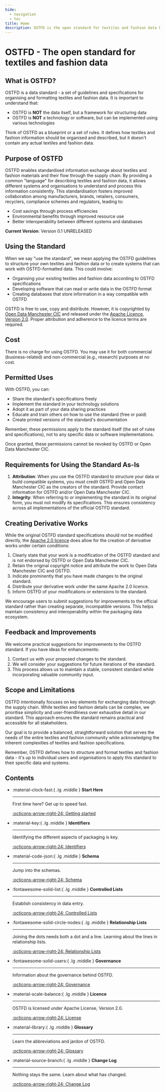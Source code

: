 ```yaml
---
hide:
  - navigation
  - toc
title: Home
description: OSTFD is the open standard for textiles and fashion data built with and for the apparel supply chain.
---
```

# OSTFD - The open standard for textiles and fashion data

## What is OSTFD?

OSTFD is a data standard - a set of guidelines and specifications for organising and formatting textiles and fashion data. It is important to understand that:

- OSTFD is **NOT** the data itself, but a framework for structuring data
- OSTFD is **NOT** a technology or software, but can be implemented using various technologies

Think of OSTFD as a blueprint or a set of rules. It defines how textiles and fashion information should be organised and described, but it doesn't contain any actual textiles and fashion data.

## Purpose of OSTFD

OSTFD enables standardised information exchange about textiles and fashion materials and their flow through the supply chain. By providing a common "language" for describing textiles and fashion data, it allows different systems and organisations to understand and process this information consistently.
This standardisation fosters improved collaboration among manufacturers, brands, retailers, consumers, recyclers, compliance schemes and regulators, leading to:

- Cost savings through process efficiencies
- Environmental benefits through improved resource use
- Better interoperability between different systems and databases

**Current Version**: Version 0.1 UNRELEASED

## Using the Standard

When we say "use the standard", we mean applying the OSTFD guidelines to structure your own textiles and fashion data or to create systems that can work with OSTFD-formatted data. This could involve:

- Organising your existing textiles and fashion data according to OSTFD specifications
- Developing software that can read or write data in the OSTFD format
- Creating databases that store information in a way compatible with OSTFD

OSTFD is free to use, copy and distribute. However, it is copyrighted by [Open Data Manchester CIC](https://www.opendatamanchester.org.uk/) and released under the [Apache Licence, Version 2.0](./10_Licence/10_01_Licence.md). Proper attribution and adherence to the licence terms are required.

## Cost

There is no charge for using OSTFD. You may use it for both commercial (business-related) and non-commercial (e.g., research) purposes at no cost.

## Permitted Uses

With OSTFD, you can:

- Share the standard's specifications freely
- Implement the standard in your technology solutions
- Adopt it as part of your data sharing practices
- Educate and train others on how to use the standard (free or paid)
- Create printed versions of the standard's documentation

Remember, these permissions apply to the standard itself (the set of rules and specifications), not to any specific data or software implementations.

Once granted, these permissions cannot be revoked by OSTFD or Open Data Manchester CIC.

## Requirements for Using the Standard As-Is

1. **Attribution**: When you use the OSTFD standard to structure your data or build compatible systems, you must credit OSTFD and Open Data Manchester CIC as the creators of the standard. Provide contact information for OSTFD and/or Open Data Manchester CIC.
2.	**Integrity**: When referring to or implementing the standard in its original form, you must not modify its specifications. This ensures consistency across all implementations of the official OSTFD standard.

## Creating Derivative Works

While the original OSTFD standard specifications should not be modified directly, the [Apache 2.0 licence](./10_Licence/10_01_Licence.md) does allow for the creation of derivative works under certain conditions:

1.	Clearly state that your work is a modification of the OSTFD standard and is not endorsed by OSTFD or Open Data Manchester CIC.
2.	Retain the original copyright notice and attribute the work to Open Data Manchester CIC and OSTFD.
3.	Indicate prominently that you have made changes to the original standard.
4.	Distribute your derivative work under the same Apache 2.0 licence.
5.	Inform OSTFD of your modifications or extensions to the standard.

We encourage users to submit suggestions for improvements to the official standard rather than creating separate, incompatible versions. This helps maintain consistency and interoperability within the packaging data ecosystem.

## Feedback and Improvements

We welcome practical suggestions for improvements to the OSTFD standard. If you have ideas for enhancements:

1.	Contact us with your proposed changes to the standard.
2.	We will consider your suggestions for future iterations of the standard.
3.	This process allows us to maintain a stable, consistent standard while incorporating valuable community input.

## Scope and Limitations

OSTFD intentionally focuses on key elements for exchanging data through the supply chain. While textiles and fashion details can be complex, we prioritise simplicity and user-friendliness over exhaustive detail in our standard. This approach ensures the standard remains practical and accessible for all stakeholders.

Our goal is to provide a balanced, straightforward solution that serves the needs of the entire textiles and fashion community while acknowledging the inherent complexities of textiles and fashion specifications.

Remember, OSTFD defines how to structure and format textiles and fashion data - it's up to individual users and organisations to apply this standard to their specific data and systems.

## Contents

<div class="grid cards" markdown>

-   :material-clock-fast:{ .lg .middle } __Start Here__

    ---

    First time here? Get up to speed fast.

    [:octicons-arrow-right-24: Getting started](./1_Start_Here/1_1_Introduction.md)

-   :material-key:{ .lg .middle } __Identifiers__

    ---

    Identifying the different aspects of packaging is key.

    [:octicons-arrow-right-24: Identifiers](./4_Identifiers/4_1_Identifiers.md)

-   :material-code-json:{ .lg .middle } __Schema__

    ---

    Jump into the schemas.

    [:octicons-arrow-right-24: Schema](./3_Data_Specification/3_0_Data_Specification.md)

-   :fontawesome-solid-list:{ .lg .middle } __Controlled Lists__

    ---

    Establish consistency in data entry.

    [:octicons-arrow-right-24: Controlled Lists](./5_Controlled_Lists/5_000_Controlled_Lists.md)

-   :fontawesome-solid-circle-nodes:{ .lg .middle } __Relationship Lists__

    ---

    Joining the dots needs both a dot and a line. Learning about the lines in relationship lists.

    [:octicons-arrow-right-24: Relationship Lists](./6_Relationship_Lists/6_000_Relationship_Lists.md)

-   :fontawesome-solid-users:{ .lg .middle } __Governance__

    ---

    Information about the governance behind OSTFD.

    [:octicons-arrow-right-24: Governance](./8_Governance/8_1_Governance.md)

-   :material-scale-balance:{ .lg .middle } __Licence__

    ---

    OSTFD is licensed under Apache License, Version 2.0.

    [:octicons-arrow-right-24: License](./10_Licence/10_01_Licence.md)

-   :material-library:{ .lg .middle } __Glossary__

    ---

    Learn the abbreviations and jardon of OSTFD.

    [:octicons-arrow-right-24: Glossary](./11_Glossary/11_000_Glossary.md)

-   :material-source-branch:{ .lg .middle } __Change Log__

    ---

    Nothing stays the same. Learn about what has changed.

    [:octicons-arrow-right-24: Change Log](./9_Change_Log/8_1_Change_Log.md)

</div>